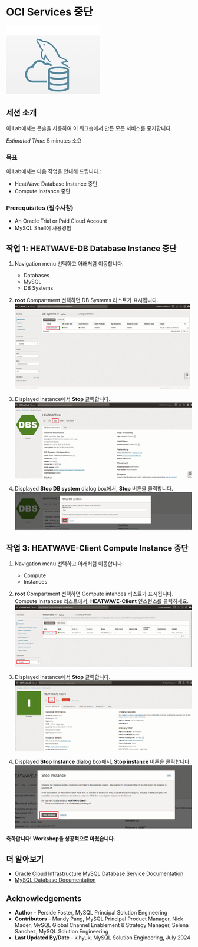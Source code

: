 # OCI Services 중단

![mysql heatwave](./images/mysql-heatwave-logo.jpg "mysql heatwave")

## 세션 소개

이 Lab에서는 콘솔을 사용하여 이 워크숍에서 만든 모든 서비스를 중지합니다.

_Estimated Time:_ 5 minutes 소요


### 목표

이 Lab에서는 다음 작업을 안내해 드립니다.:

- HeatWave Database Instance 중단
- Compute Instance 중단

### Prerequisites (필수사항)

- An Oracle Trial or Paid Cloud Account
- MySQL Shell에 사용경험

## 작업 1: HEATWAVE-DB Database Instance 중단

1. Navigation menu 선택하고 아래처럼 이동합니다.
    - Databases
    - MySQL
    - DB Systems
2. **root** Compartment 선택하면 DB Systems 리스트가 표시됩니다.
    ![navigation mysql with instance](./images/navigation-mysql-with-instance.png "navigation mysql with instance")

3. Displayed Instance에서 **Stop** 클릭합니다.
    ![mysql select stop](./images/mysql-instance-active.png " mysql select stop")

4. Displayed **Stop DB system** dialog box에서, **Stop** 버튼을 클릭합니다.
    ![mysql system stop](./images/mysql-system-stop.png " mysql system stop")

## 작업 3: HEATWAVE-Client Compute Instance 중단

1. Navigation menu 선택하고 아래처럼 이동합니다. 
    - Compute
    - Instances

2. **root** Compartment 선택하면 Compute intances 리스트가 표시됩니다. Compute Instances 리스트에서, **HEATWAVE-Client** 인스턴스를 클릭하세요.
    ![navigation compute instance](./images/navigation-compute-instance.png "navigation compute instance")

3. Displayed Instance에서 **Stop** 클릭합니다.
    ![mysql select stop](./images/compute-instance-stop.png " mysql select stop")

4. Displayed **Stop Instance** dialog box에서, **Stop instance** 버튼을 클릭합니다.
    ![mysql select stop](./images/compute-instance-stop-dialog.png " mysql select stop")

**축하합니다! Workshop을 성공적으로 마쳤습니다.**

## 더 알아보기

- [Oracle Cloud Infrastructure MySQL Database Service Documentation](https://docs.cloud.oracle.com/en-us/iaas/MySQL-database)
- [MySQL Database Documentation](https://www.MySQL.com)

## Acknowledgements

- **Author** - Perside Foster, MySQL Principal Solution Engineering
- **Contributors** - Mandy Pang, MySQL Principal Product Manager,  Nick Mader, MySQL Global Channel Enablement & Strategy Manager, Selena Sanchez, MySQL Solution Engineering
- **Last Updated By/Date** - kihyuk, MySQL Solution Engineering, July 2024
